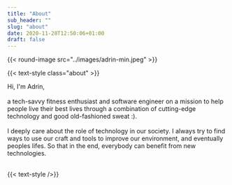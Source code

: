 ```yaml
---
title: "About"
sub_header: ""
slug: "about"
date: 2020-11-28T12:50:06+01:00
draft: false
---
```


{{< round-image src="../images/adrin-min.jpeg" >}}

{{< text-style class="about" >}}

Hi, I'm Adrin,
</br>
</br>
a tech-savvy fitness enthusiast and software engineer on a mission to help people live their best lives through a combination of cutting-edge technology and good old-fashioned sweat :).
</br></br>
I deeply care about the role of technology in our society. I always try to find ways to use our craft and tools to improve our environment, and eventually peoples lifes. So that in the end, everybody can benefit from new technologies.</br></br>

{{< text-style />}}
